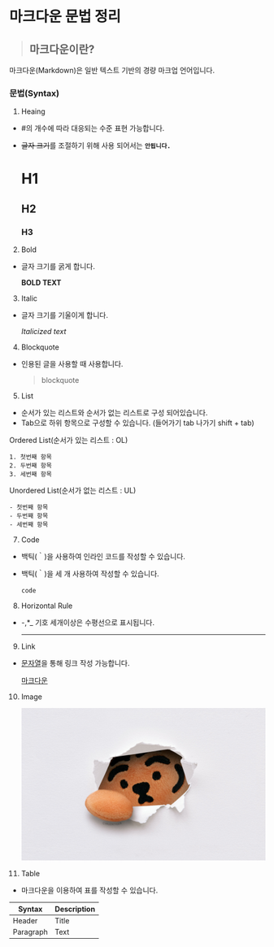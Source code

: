 # 마크다운 문법 정리

>## 마크다운이란?
 
마크다운(Markdown)은 일반 텍스트 기반의 경량 마크업 언어입니다. 

### 문법(Syntax)

1. Heaing

- #의 개수에 따라 대응되는 수준 표현 가능합니다.
- ~~글자 크기~~를 조절하기 위해 사용 되어서는 **`안됩니다.`**
  

    # H1
    ## H2
    ### H3

2. Bold
- 글자 크기를 굵게 합니다.

    **BOLD TEXT**


3. Italic
    
- 글자 크기를 기울이게 합니다.
   
    *Italicized text*

4. Blockquote
- 인용된 글을 사용할 때 사용합니다.

    > blockquote

5. List
- 순서가 있는 리스트와 순서가 없는 리스트로 구성 되어있습니다.
- Tab으로 하위 항목으로 구성할 수 있습니다. (들어가기 tab 나가기 shift + tab)

 Ordered List(순서가 있는 리스트 : OL)

    1. 첫번째 항목
    2. 두번째 항목
    3. 세번째 항목


 Unordered List(순서가 없는 리스트 : UL)

    - 첫번째 항목
    - 두번째 항목
    - 세번째 항목

7. Code
- 백틱(｀)을 사용하여 인라인 코드를 작성할 수 있습니다.
- 백틱(｀)을 세 개 사용하여 작성할 수 있습니다.
    
    `code`

8. Horizontal Rule
- -,*_ 기호 세개이상은 수평선으로 표시됩니다.
    
    ---

9. Link

- [문자열](url)을 통해 링크 작성 가능합니다.

    [마크다운](https://www.markdownguide.org/cheat-sheet/)

10. Image

    ![무직이](pic.jpeg)


11. Table
- 마크다운을 이용하여 표를 작성할 수 있습니다.

| Syntax | Description |
| ----------- | ----------- |
| Header | Title |
| Paragraph | Text |


